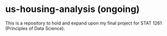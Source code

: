 # us-housing-analysis (ongoing)
This is a repository to hold and expand upon my final project for STAT 1261 (Principles of Data Science). 
